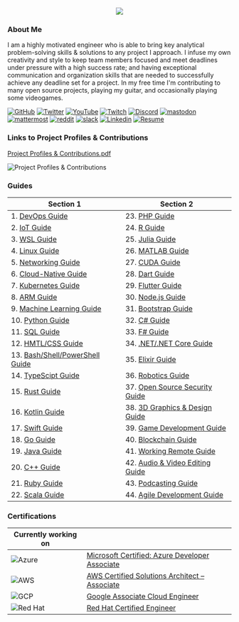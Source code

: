 <h1 align="center">
 <img src="https://user-images.githubusercontent.com/45159366/81243342-6c350f00-8fc4-11ea-9037-9cbe0f7bf3ff.png">
</h1>

### About Me
I am a highly motivated engineer who is able to bring key analytical problem-solving skills & solutions to any project I approach. I infuse my own creativity and style to keep team members focused and meet deadlines under pressure with a high success rate; and having exceptional communication and organization skills that are needed to successfully achieve any deadline set for a project. In my free time I'm contributing to many open source projects, playing my guitar, and occasionally playing some videogames.

[![GitHub](https://user-images.githubusercontent.com/45159366/94374332-67cad900-00c0-11eb-953d-8727aae8031d.png)](https://github.com/mikeroyal)
[![Twitter](https://user-images.githubusercontent.com/45159366/85327986-bdba3000-b484-11ea-87f0-20be14e54852.png)](https://twitter.com/Miker256)
[![YouTube](https://user-images.githubusercontent.com/45159366/95527913-81570500-098b-11eb-9d12-7601543de4aa.png)]()
[![Twitch](https://user-images.githubusercontent.com/45159366/95504868-3ecd0280-0962-11eb-8ec2-a6c84182fb3e.png)](https://www.twitch.tv/r0yal_games)
[![Discord](https://user-images.githubusercontent.com/45159366/95692912-13564c00-0bde-11eb-843c-a55c4105a4d3.png)]()
[![mastodon](https://user-images.githubusercontent.com/45159366/99155275-496a6e00-266b-11eb-96bd-72eeb9577f24.png)]()
[![mattermost](https://user-images.githubusercontent.com/45159366/99155272-45d6e700-266b-11eb-8127-8714c8055728.png)]()
[![reddit](https://user-images.githubusercontent.com/45159366/99155278-4bccc800-266b-11eb-9316-ca6924a51b2f.png)]()
[![slack](https://user-images.githubusercontent.com/45159366/99155280-4cfdf500-266b-11eb-9f67-6479fe5c8e96.png)]()
[![Linkedin](https://user-images.githubusercontent.com/45159366/85327989-beeb5d00-b484-11ea-9996-d6042a365e34.png)](https://www.linkedin.com/in/michael-royal-b923b4134/)
[![Resume](https://user-images.githubusercontent.com/45159366/85609897-5e3a5c80-b60b-11ea-94d4-751c7385e80a.png)](https://github.com/mikeroyal/mikeroyal.github.io/files/5170773/Michael-Royal-Resume.pdf)

### Links to Project Profiles & Contributions

[Project Profiles & Contributions.pdf](https://github.com/mikeroyal/mikeroyal.github.io/files/4875593/Links.to.Project.Contributions.pdf)

![Project Profiles & Contributions](https://user-images.githubusercontent.com/45159366/86542054-ed2a5d00-bec6-11ea-875e-9909383fe64c.png)

### Guides

| Section 1 | Section 2 |
| --------------- | --------------- | 
| 1. [DevOps Guide](https://github.com/mikeroyal/DevOps-Guide)| 23. [PHP Guide](https://github.com/mikeroyal/PHP-Guide)|
| 2. [IoT Guide](https://github.com/mikeroyal/IoT-Guide)| 24. [R Guide](https://github.com/mikeroyal/R-Guide)|
| 3. [WSL Guide](https://github.com/mikeroyal/WSL-Guide)| 25. [Julia Guide](https://github.com/mikeroyal/Julia_lang-Guide)|
| 4. [Linux Guide](https://github.com/mikeroyal/Linux-Guide)| 26. [MATLAB Guide](https://github.com/mikeroyal/MATLAB-Guide)|
| 5. [Networking Guide](https://github.com/mikeroyal/Networking-Guide)| 27. [CUDA Guide](https://github.com/mikeroyal/CUDA-Guide)|
| 6. [Cloud-Native Guide](https://github.com/mikeroyal/Cloud-Native-Guide)| 28. [Dart Guide](https://github.com/mikeroyal/Dart-Guide)|
| 7. [Kubernetes Guide](https://github.com/mikeroyal/Kubernetes-Guide) | 29. [Flutter Guide](https://github.com/mikeroyal/Flutter-Guide)| 
| 8. [ARM Guide](https://github.com/mikeroyal/ARM-Guide) | 30. [Node.js Guide](https://github.com/mikeroyal/Node.js-Guide)|
| 9. [Machine Learning Guide](https://github.com/mikeroyal/Machine-Learning-Guide)| 31. [Bootstrap Guide](https://github.com/mikeroyal/Bootstrap-Guide)|
| 10. [Python Guide](https://github.com/mikeroyal/Python-Guide)| 32.  [C# Guide](https://github.com/mikeroyal/C-Sharp-Guide)|
| 11. [SQL Guide](https://github.com/mikeroyal/SQL-Guide)| 33. [F# Guide](https://github.com/mikeroyal/F-Sharp-Guide)|
| 12. [HMTL/CSS Guide](https://github.com/mikeroyal/HMTL-CSS-Guide)| 34. [.NET/.NET Core Guide](https://github.com/mikeroyal/.NET-Guide)|
| 13. [Bash/Shell/PowerShell Guide](https://github.com/mikeroyal/Bash-Shell-Powershell-Guide)| 35. [Elixir Guide](https://github.com/mikeroyal/Elixir-Guide)| 
| 14. [TypeScipt Guide](https://github.com/mikeroyal/TypeScript-Guide)| 36. [Robotics Guide](https://github.com/mikeroyal/Robotics-guide)|
| 15. [Rust Guide](https://github.com/mikeroyal/Rust_lang-Guide)| 37. [Open Source Security Guide](https://github.com/mikeroyal/Open-Source-Security-Guide)|
| 16. [Kotlin Guide](https://github.com/mikeroyal/Kotlin-Guide)| 38. [3D Graphics & Design Guide](https://github.com/mikeroyal/3D-Graphics-and-Design-Guide)|
| 17. [Swift Guide](https://github.com/mikeroyal/Swift-Guide)| 39. [Game Development Guide](https://github.com/mikeroyal/Game-Development-Guide)|
| 18. [Go Guide](https://github.com/mikeroyal/Go-Guide)| 40. [Blockchain Guide](https://github.com/mikeroyal/Blockchain-Guide)| 
| 19. [Java Guide](https://github.com/mikeroyal/Java-Guide)| 41. [Working Remote Guide](https://github.com/mikeroyal/Working-Remote-Guide)|
| 20. [C++ Guide](https://github.com/mikeroyal/CPP-Guide)| 42. [Audio & Video Editing Guide](https://github.com/mikeroyal/Audio-and-Video-Editing-Guide)|
| 21. [Ruby Guide](https://github.com/mikeroyal/Ruby-Guide)| 43.  [Podcasting Guide](https://github.com/mikeroyal/Podcasting-Guide)|                                                    
| 22. [Scala Guide](https://github.com/mikeroyal/Scala-Guide)  |44. [Agile Development Guide](https://github.com/mikeroyal/Agile-Guide)| 

### Certifications


| Currently working on|  |
| ------------- | --------------- | 
|![Azure](https://user-images.githubusercontent.com/45159366/95778268-9af29800-0c7c-11eb-9c47-8398b99b15c0.png)| [Microsoft Certified: Azure Developer Associate](https://docs.microsoft.com/learn/certifications/azure-developer)|
|![AWS](https://user-images.githubusercontent.com/45159366/95778274-9d54f200-0c7c-11eb-800c-a512ff446bf9.png) |[AWS Certified Solutions Architect – Associate](https://aws.amazon.com/certification/certified-solutions-architect-associate/)|
|![GCP](https://user-images.githubusercontent.com/45159366/95778276-9e861f00-0c7c-11eb-987a-e7e7e4425614.png)| [Google Associate Cloud Engineer](https://cloud.google.com/certification/cloud-engineer)|
|![Red Hat](https://user-images.githubusercontent.com/45159366/98739651-96de9680-235e-11eb-847d-21704f6192a6.png)| [Red Hat Certified Engineer](https://www.redhat.com/en/services/certification/rhce)|
